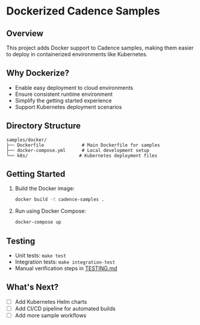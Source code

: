 # Dockerized Cadence Samples

## Overview
This project adds Docker support to Cadence samples, making them easier to deploy in containerized environments like Kubernetes.

## Why Dockerize?
- Enable easy deployment to cloud environments
- Ensure consistent runtime environment
- Simplify the getting started experience
- Support Kubernetes deployment scenarios

## Directory Structure
```
samples/docker/
├── Dockerfile              # Main Dockerfile for samples
├── docker-compose.yml      # Local development setup
└── k8s/                   # Kubernetes deployment files
```

## Getting Started
1. Build the Docker image:
   ```bash
   docker build -t cadence-samples .
   ```

2. Run using Docker Compose:
   ```bash
   docker-compose up
   ```

## Testing
- Unit tests: `make test`
- Integration tests: `make integration-test`
- Manual verification steps in [TESTING.md](TESTING.md)

## What's Next?
- [ ] Add Kubernetes Helm charts
- [ ] Add CI/CD pipeline for automated builds
- [ ] Add more sample workflows
